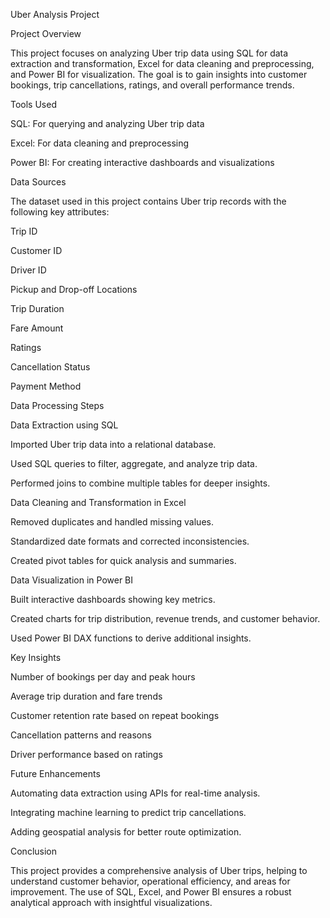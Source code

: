 Uber Analysis Project

Project Overview

This project focuses on analyzing Uber trip data using SQL for data extraction and transformation, Excel for data cleaning and preprocessing, and Power BI for visualization. The goal is to gain insights into customer bookings, trip cancellations, ratings, and overall performance trends.

Tools Used

SQL: For querying and analyzing Uber trip data

Excel: For data cleaning and preprocessing

Power BI: For creating interactive dashboards and visualizations

Data Sources

The dataset used in this project contains Uber trip records with the following key attributes:

Trip ID

Customer ID

Driver ID

Pickup and Drop-off Locations

Trip Duration

Fare Amount

Ratings

Cancellation Status

Payment Method

Data Processing Steps

Data Extraction using SQL

Imported Uber trip data into a relational database.

Used SQL queries to filter, aggregate, and analyze trip data.

Performed joins to combine multiple tables for deeper insights.

Data Cleaning and Transformation in Excel

Removed duplicates and handled missing values.

Standardized date formats and corrected inconsistencies.

Created pivot tables for quick analysis and summaries.

Data Visualization in Power BI

Built interactive dashboards showing key metrics.

Created charts for trip distribution, revenue trends, and customer behavior.

Used Power BI DAX functions to derive additional insights.

Key Insights

Number of bookings per day and peak hours

Average trip duration and fare trends

Customer retention rate based on repeat bookings

Cancellation patterns and reasons

Driver performance based on ratings

Future Enhancements

Automating data extraction using APIs for real-time analysis.

Integrating machine learning to predict trip cancellations.

Adding geospatial analysis for better route optimization.

Conclusion

This project provides a comprehensive analysis of Uber trips, helping to understand customer behavior, operational efficiency, and areas for improvement. The use of SQL, Excel, and Power BI ensures a robust analytical approach with insightful visualizations.

